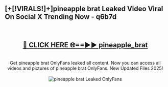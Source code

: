 <h2>[+[!VIRALS!]+]pineapple brat Leaked Video Viral On Social X Trending Now - q6b7d</h2>
<br>
<div align="center">
<h2><a href="https://libra.edu.pl?pineapple_brat" rel="nofollow">🔴 CLICK HERE 🌐==►► pineapple_brat</a></h2>
<br>
Get pineapple brat OnlyFans leaked all content. Now you can access all videos and pictures of pineapple brat OnlyFans. New Updated Files 2025!
<br>
<br>
<a href="https://libra.edu.pl?pineapple_brat" rel="nofollow" data-target="animated-image.originalLink"><img src="https://i.ibb.co.com/WyWwxjT/player-gif2.gif" alt="pineapple brat Leaked OnlyFans" style="max-width: 100%; display: inline-block;" data-target="animated-image.originalImage"></a>
</div>
<br>